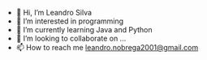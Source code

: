 - 👋 Hi, I’m Leandro Silva
- 👀 I’m interested in programming
- 🌱 I’m currently learning Java and Python
- 💞️ I’m looking to collaborate on ...
- 📫 How to reach me leandro.nobrega2001@gmail.com

<!---
29102001/29102001 is a ✨ special ✨ repository because its `README.md` (this file) appears on your GitHub profile.
You can click the Preview link to take a look at your changes.
--->
